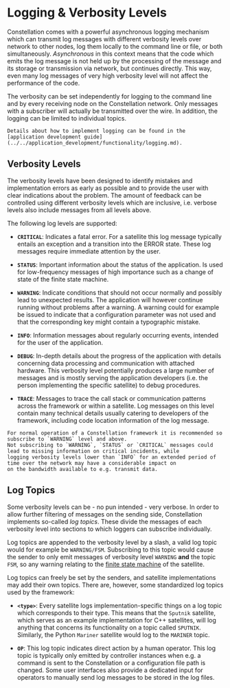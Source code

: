 # Logging & Verbosity Levels

Constellation comes with a powerful asynchronous logging mechanism which can transmit log messages with different verbosity
levels over network to other nodes, log them locally to the command line or file, or both simultaneously. *Asynchronous* in
this context means that the code which emits the log message is not held up by the processing of the message and its
storage or transmission via network, but continues directly. This way, even many log messages of very high verbosity level
will not affect the performance of the code.

The verbosity can be set independently for logging to the command line and by every receiving node on the Constellation
network. Only messages with a subscriber will actually be transmitted over the wire. In addition, the logging can be limited
to individual topics.

```{seealso}
Details about how to implement logging can be found in the
[application development guide](../../application_development/functionality/logging.md).
```

## Verbosity Levels

The verbosity levels have been designed to identify mistakes and implementation errors as early as possible and to provide
the user with clear indications about the problem. The amount of feedback can be controlled using different verbosity levels
which are inclusive, i.e. verbose levels also include messages from all levels above.

The following log levels are supported:

* **`CRITICAL`**: Indicates a fatal error. For a satellite this log message typically entails an exception and a transition
into the ERROR state. These log messages require immediate attention by the user.

* **`STATUS`**: Important information about the status of the application. Is used for low-frequency messages of high
importance such as a change of state of the finite state machine.

* **`WARNING`**: Indicate conditions that should not occur normally and possibly lead to unexpected results. The application
will however continue running without problems after a warning. A warning could for example be issued to indicate that a
configuration parameter was not used and that the corresponding key might contain a typographic mistake.

* **`INFO`**: Information messages about regularly occurring events, intended for the user of the application.

* **`DEBUG`**: In-depth details about the progress of the application with details concerning data processing and communication
with attached hardware. This verbosity level potentially produces a large number of messages and is mostly serving the
application developers (i.e. the person implementing the specific satellite) to debug procedures.

* **`TRACE`**: Messages to trace the call stack or communication patterns across the framework or within a satellite. Log
messages on this level contain many technical details usually catering to developers of the framework, including code
location information of the log message.

```{note}
For normal operation of a Constellation framework it is recommended so subscribe to `WARNING` level and above.
Not subscribing to `WARNING`, `STATUS` or `CRITICAL` messages could lead to missing information on critical incidents, while
logging verbosity levels lower than `INFO` for an extended period of time over the network may have a considerable impact on
on the bandwidth available to e.g. transmit data.
```

## Log Topics

Some verbosity levels can be - no pun intended - very verbose. In order to allow further filtering of messages on the sending
side, Constellation implements so-called *log topics*. These divide the messages of each verbosity level into sections to
which loggers can subscribe individually.

Log topics are appended to the verbosity level by a slash, a valid log topic would for example be `WARNING/FSM`. Subscribing
to this topic would cause the sender to only emit messages of verbosity level `WARNING` **and** the topic `FSM`, so any warning
relating to the [finite state machine](./satellite.md#the-finite-state-machine) of the satellite.

Log topics can freely be set by the senders, and satellite implementations may add their own topics. There are, however, some
standardized log topics used by the framework:

* **`<type>`**: Every satellite logs implementation-specific things on a log topic which corresponds to their type. This means
  that the `Sputnik` satellite, which serves as an example implementation for C++ satellites, will log anything that concerns
  its functionality on a topic called `SPUTNIK`. Similarly, the Python `Mariner` satellite would log to the `MARINER` topic.

* **`OP`**: This log topic indicates direct action by a human operator. This log topic is typically only emitted by controller
instances when e.g. a command is sent to the Constellation or a configuration file path is changed. Some user interfaces also
provide a dedicated input for operators to manually send log messages to be stored in the log files.
